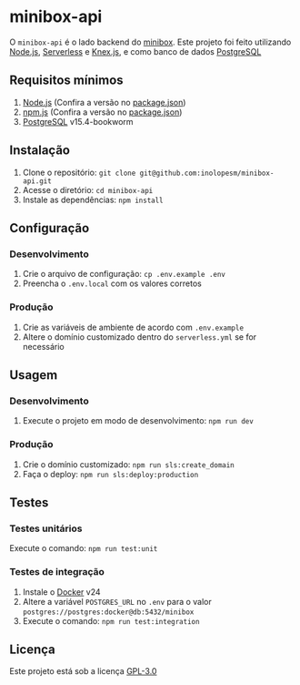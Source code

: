 # minibox-api

O `minibox-api` é o lado backend do [minibox](https://github.com/inolopesm/minibox). Este projeto foi feito utilizando [Node.js](https://nodejs.org/), [Serverless](https://www.serverless.com/) e [Knex.js](https://knexjs.org/), e como banco de dados [PostgreSQL](https://www.postgresql.org/)

## Requisitos mínimos

1. [Node.js](https://nodejs.org/) (Confira a versão no [package.json](./package.json))
2. [npm.js](https://npmjs.com/) (Confira a versão no [package.json](./package.json))
3. [PostgreSQL](https://www.postgresql.org/) v15.4-bookworm

## Instalação

1. Clone o repositório: `git clone git@github.com:inolopesm/minibox-api.git`
2. Acesse o diretório: `cd minibox-api`
3. Instale as dependências: `npm install`

## Configuração

### Desenvolvimento

1. Crie o arquivo de configuração: `cp .env.example .env`
2. Preencha o `.env.local` com os valores corretos

### Produção

1. Crie as variáveis de ambiente de acordo com `.env.example`
2. Altere o domínio customizado dentro do `serverless.yml` se for necessário

## Usagem

### Desenvolvimento

1. Execute o projeto em modo de desenvolvimento: `npm run dev`

### Produção

1. Crie o domínio customizado: `npm run sls:create_domain`
2. Faça o deploy: `npm run sls:deploy:production`

## Testes

### Testes unitários

Execute o comando: `npm run test:unit`

### Testes de integração

1. Instale o [Docker](https://www.docker.com/) v24
2. Altere a variável `POSTGRES_URL` no `.env` para o valor `postgres://postgres:docker@db:5432/minibox`
3. Execute o comando: `npm run test:integration`

## Licença

Este projeto está sob a licença [GPL-3.0](./LICENSE)

